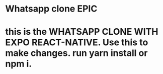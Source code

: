 # Whatsapp clone EPIC

# this is the WHATSAPP CLONE WITH EXPO REACT-NATIVE. Use this to make changes. run yarn install or npm i.